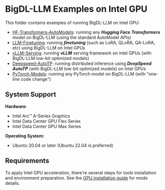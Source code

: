 # BigDL-LLM Examples on Intel GPU

This folder contains examples of running BigDL-LLM on Intel GPU:

- [HF-Transformers-AutoModels](HF-Transformers-AutoModels): running any ***Hugging Face Transformers*** model on BigDL-LLM (using the standard AutoModel APIs)
- [LLM-Finetuning](LLM-Finetuning): running ***finetuning*** (such as LoRA, QLoRA, QA-LoRA, etc) using BigDL-LLM on Intel GPUs
- [vLLM-Serving](vLLM-Serving): running ***vLLM*** serving framework on intel GPUs (with BigDL-LLM low-bit optimized models)
- [Deepspeed-AutoTP](Deepspeed-AutoTP): running distributed inference using ***DeepSpeed AutoTP*** (with BigDL-LLM low-bit optimized models) on Intel GPUs
- [PyTorch-Models](PyTorch-Models): running any PyTorch model on BigDL-LLM (with "one-line code change")


## System Support
**Hardware**:
- Intel Arc™ A-Series Graphics
- Intel Data Center GPU Flex Series
- Intel Data Center GPU Max Series

**Operating System**:
- Ubuntu 20.04 or later (Ubuntu 22.04 is preferred)

## Requirements
To apply Intel GPU acceleration, there’re several steps for tools installation and environment preparation. See the [GPU installation guide](https://bigdl.readthedocs.io/en/latest/doc/LLM/Overview/install_gpu.html) for mode details.